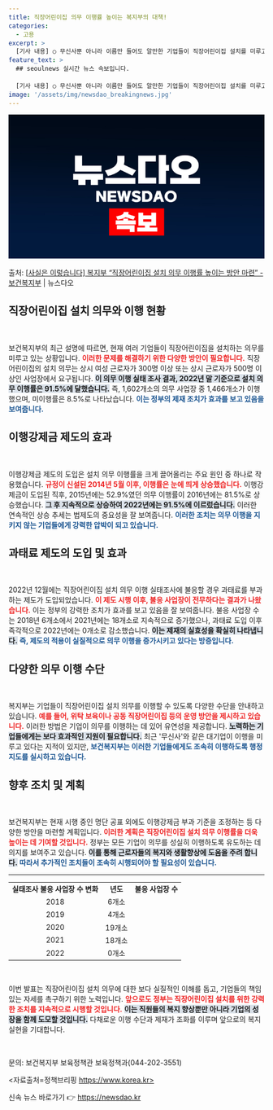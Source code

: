 ```yaml
---
title: 직장어린이집 의무 이행률 높이는 복지부의 대책!
categories:
  - 고용
excerpt: >
  [기사 내용] ○ 무신사뿐 아니라 이름만 들어도 알만한 기업들이 직장어린이집 설치를 미루고 버티고 있다면서,…
feature_text: >
  ## seoulnews 실시간 뉴스 속보입니다.

  [기사 내용] ○ 무신사뿐 아니라 이름만 들어도 알만한 기업들이 직장어린이집 설치를 미루고 버티고 있다면서,…
image: '/assets/img/newsdao_breakingnews.jpg'
---
```


![뉴스다오 속보](/assets/img/newsdao_breakingnews.jpg)

<p>출처: <a href="https://newsdao.kr/1946" rel="dofollow">[사실은 이렇습니다] 복지부 “직장어린이집 설치 의무 이행률 높이는 방안 마련” - 보건복지부</a> | 뉴스다오</p>

<h2 data-ke-size="size26">직장어린이집 설치 의무와 이행 현황</h2>

<p data-ke-size="size16">&nbsp;</p>

보건복지부의 최근 설명에 따르면, 현재 여러 기업들이 직장어린이집을 설치하는 의무를 미루고 있는 상황입니다. <b><span style="color: #ee2323;">이러한 문제를 해결하기 위한 다양한 방안이 필요합니다.</span></b> 직장어린이집의 설치 의무는 상시 여성 근로자가 300명 이상 또는 상시 근로자가 500명 이상인 사업장에서 요구됩니다. <b><span style="background-color: #21538527;">이 의무 이행 실태 조사 결과, 2022년 말 기준으로 설치 의무 이행률은 91.5%에 달했습니다.</span></b> 즉, 1,602개소의 의무 사업장 중 1,466개소가 이행했으며, 미이행률은 8.5%로 나타났습니다. <b><span style="color: #1a5490;">이는 정부의 제재 조치가 효과를 보고 있음을 보여줍니다.</span></b>

<h2 data-ke-size="size26">이행강제금 제도의 효과</h2>

<p data-ke-size="size16">&nbsp;</p>

이행강제금 제도의 도입은 설치 의무 이행률을 크게 끌어올리는 주요 원인 중 하나로 작용했습니다. <b><span style="color: #ee2323;">규정이 신설된 2014년 5월 이후, 이행률은 눈에 띄게 상승했습니다.</span></b> 이행강제금이 도입된 직후, 2015년에는 52.9%였던 의무 이행률이 2016년에는 81.5%로 상승했습니다. <b><span style="background-color: #21538527;">그 후 지속적으로 상승하여 2022년에는 91.5%에 이르렀습니다.</span></b> 이러한 연속적인 상승 추세는 법제도의 중요성을 잘 보여줍니다. <b><span style="color: #1a5490;">이러한 조치는 의무 이행을 지키지 않는 기업들에게 강력한 압박이 되고 있습니다.</span></b>

<h2 data-ke-size="size26">과태료 제도의 도입 및 효과</h2>

<p data-ke-size="size16">&nbsp;</p>

2022년 12월에는 직장어린이집 설치 의무 이행 실태조사에 불응할 경우 과태료를 부과하는 제도가 도입되었습니다. <b><span style="color: #ee2323;">이 제도 시행 이후, 불응 사업장이 전무하다는 결과가 나왔습니다.</span></b> 이는 정부의 강력한 조치가 효과를 보고 있음을 잘 보여줍니다. 불응 사업장 수는 2018년 6개소에서 2021년에는 18개소로 지속적으로 증가했으나, 과태료 도입 이후 즉각적으로 2022년에는 0개소로 감소했습니다. <b><span style="background-color: #21538527;">이는 제재의 실효성을 확실히 나타냅니다.</span></b> <b><span style="color: #1a5490;">즉, 제도의 적용이 실질적으로 의무 이행을 증가시키고 있다는 방증입니다.</span></b>

<h2 data-ke-size="size26">다양한 의무 이행 수단</h2>

<p data-ke-size="size16">&nbsp;</p>

복지부는 기업들이 직장어린이집 설치 의무를 이행할 수 있도록 다양한 수단을 안내하고 있습니다. <b><span style="color: #ee2323;">예를 들어, 위탁 보육이나 공동 직장어린이집 등의 운영 방안을 제시하고 있습니다.</span></b> 이러한 방법은 기업이 의무를 이행하는 데 있어 유연성을 제공합니다. <b><span style="background-color: #21538527;">노력하는 기업들에게는 보다 효과적인 지원이 필요합니다.</span></b> 최근 '무신사'와 같은 대기업이 이행을 미루고 있다는 지적이 있지만, <b><span style="color: #1a5490;">보건복지부는 이러한 기업들에게도 조속히 이행하도록 행정지도를 실시하고 있습니다.</span></b>

<h2 data-ke-size="size26">향후 조치 및 계획</h2>

<p data-ke-size="size16">&nbsp;</p>

보건복지부는 현재 시행 중인 명단 공표 외에도 이행강제금 부과 기준을 조정하는 등 다양한 방안을 마련할 계획입니다. <b><span style="color: #ee2323;">이러한 계획은 직장어린이집 설치 의무 이행률을 더욱 높이는 데 기여할 것입니다.</span></b> 정부는 모든 기업이 의무를 성실히 이행하도록 유도하는 데 의지를 보여주고 있습니다. <b><span style="background-color: #21538527;">이를 통해 근로자들의 복지와 생활향상에 도움을 주려 합니다.</span></b> <b><span style="color: #1a5490;">따라서 추가적인 조치들이 조속히 시행되어야 할 필요성이 있습니다.</span></b>

<hr>

<table style="width: 100%; border-collapse: collapse;">
<tr>
<td style="text-align: center; height: 17px;"><b>실태조사 불응 사업장 수 변화</b></td>
<td style="text-align: center; height: 17px;"><b>년도</b></td>
<td style="text-align: center; height: 17px;"><b>불응 사업장 수</b></td>
</tr>
<tr>
<td style="text-align: center; height: 17px;">2018</td>
<td style="text-align: center; height: 17px;">6개소</td>
</tr>
<tr>
<td style="text-align: center; height: 17px;">2019</td>
<td style="text-align: center; height: 17px;">4개소</td>
</tr>
<tr>
<td style="text-align: center; height: 17px;">2020</td>
<td style="text-align: center; height: 17px;">19개소</td>
</tr>
<tr>
<td style="text-align: center; height: 17px;">2021</td>
<td style="text-align: center; height: 17px;">18개소</td>
</tr>
<tr>
<td style="text-align: center; height: 17px;">2022</td>
<td style="text-align: center; height: 17px;">0개소</td>
</tr>
</table>

<p data-ke-size="size16">&nbsp;</p>

이번 발표는 직장어린이집 설치 의무에 대한 보다 실질적인 이해를 돕고, 기업들의 책임 있는 자세를 촉구하기 위한 노력입니다. <b><span style="color: #ee2323;">앞으로도 정부는 직장어린이집 설치를 위한 강력한 조치를 지속적으로 시행할 것입니다.</span></b> <b><span style="background-color: #21538527;">이는 직원들의 복지 향상뿐만 아니라 기업의 성장을 함께 도모할 것입니다.</span></b> 다채로운 이행 수단과 제재가 조화를 이루며 앞으로의 복지 실현을 기대합니다.

<p data-ke-size="size16">&nbsp;</p>

문의: 보건복지부 보육정책관 보육정책과(044-202-3551)

<자료출처=정책브리핑 https://www.korea.kr> 

신속 뉴스 바로가기 👉 <a href="https://newsdao.kr" rel="dofollow">https://newsdao.kr</a>


